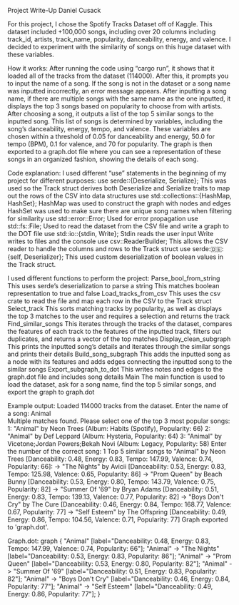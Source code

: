 Project Write-Up
Daniel Cusack

For this project, I chose the Spotify Tracks Dataset off of Kaggle. This dataset included +100,000 songs, including over 20 columns including track_id, artists, track_name, popularity, danceability, energy, and valence. I decided to experiment with the similarity of songs on this huge dataset with these variables. 

How it works:
After running the code using “cargo run”, it shows that it loaded all of the tracks from the dataset (114000). After this, it prompts you to input the name of a song. If the song is not in the dataset or a song name was inputted incorrectly, an error message appears. After inputting a song name, if there are multiple songs with the same name as the one inputted, it displays the top 3 songs based on popularity to choose from with artists. After choosing a song, it outputs a list of the top 5 similar songs to the inputted song. This list of songs is determined by variables, including the song’s danceability, energy, tempo, and valence. These variables are chosen within a threshold of 0.05 for danceability and energy, 50.0 for tempo (BPM), 0.1 for valence, and 70 for popularity. The graph is then exported to a graph.dot file where you can see a representation of these songs in an organized fashion, showing the details of each song.

Code explanation:
I used different “use” statements in the beginning of my project for different purposes:
use serde::{Deserialize, Serialize};
This was used so the Track struct derives both Deserialize and Serialize traits to map out the rows of the CSV into data structures
use std::collections::{HashMap, HashSet};
HashMap was used to construct the graph with nodes and edges
HashSet was used to make sure there are unique song names when filtering for similarity
use std::error::Error;
Used for error propagation
use std::fs::File;
Used to read the dataset from the CSV file and write a graph to the DOT file
use std::io::{stdin, Write};
Stdin reads the user input
Write writes to files and the console
use csv::ReaderBuilder;
This allows the CSV reader to handle the columns and rows to the Track struct
use serde::de::{self, Deserializer};
This used custom deserialization of boolean values in the Track struct.


I used different functions to perform the project:
Parse_bool_from_string
This uses serde’s deserialization to parse a string
This matches boolean representation to true and false
Load_tracks_from_csv
This uses the csv crate to read the file and map each row in the CSV to the Track struct
Select_track
This sorts matching tracks by popularity, as well as displays the top 3 matches to the user and requires a selection and returns the track
Find_similar_songs
This iterates through the tracks of the dataset, compares the features of each track to the features of the inputted track, filters out duplicates, and returns a vector of the top matches
Display_clean_subgraph
This prints the inputted song’s details and iterates through the similar songs and prints their details
Build_song_subgraph
This adds the inputted song as a node with its features and adds edges connecting the inputted song to the similar songs
Export_subgraph_to_dot
This writes notes and edges to the graph.dot file and includes song details
Main
The main function is used to load the dataset, ask for a song name, find the top 5 similar songs, and export the graph to graph.dot


Example output:
Loaded 114000 tracks from the dataset.
Enter the name of a song:
Animal    
Multiple matches found. Please select one of the top 3 most popular songs:
1: "Animal" by Neon Trees (Album: Habits (Spotify), Popularity: 66)
2: "Animal" by Def Leppard (Album: Hysteria, Popularity: 64)
3: "Animal" by Vicetone;Jordan Powers;Bekah Novi (Album: Legacy, Popularity: 58)
Enter the number of the correct song: 1
Top 5 similar songs to "Animal" by Neon Trees [Danceability: 0.48, Energy: 0.83, Tempo: 147.99, Valence: 0.74, Popularity: 66]:
  -> "The Nights" by Avicii [Danceability: 0.53, Energy: 0.83, Tempo: 125.98, Valence: 0.65, Popularity: 86]
  -> "Prom Queen" by Beach Bunny [Danceability: 0.53, Energy: 0.80, Tempo: 143.79, Valence: 0.75, Popularity: 82]
  -> "Summer Of '69" by Bryan Adams [Danceability: 0.51, Energy: 0.83, Tempo: 139.13, Valence: 0.77, Popularity: 82]
  -> "Boys Don't Cry" by The Cure [Danceability: 0.46, Energy: 0.84, Tempo: 168.77, Valence: 0.67, Popularity: 77]
  -> "Self Esteem" by The Offspring [Danceability: 0.49, Energy: 0.86, Tempo: 104.56, Valence: 0.71, Popularity: 77]
Graph exported to 'graph.dot'.


Graph.dot:
graph {
    "Animal" [label="Danceability: 0.48, Energy: 0.83, Tempo: 147.99, Valence: 0.74, Popularity: 66"];
    "Animal" -> "The Nights" [label="Danceability: 0.53, Energy: 0.83, Popularity: 86"];
    "Animal" -> "Prom Queen" [label="Danceability: 0.53, Energy: 0.80, Popularity: 82"];
    "Animal" -> "Summer Of '69" [label="Danceability: 0.51, Energy: 0.83, Popularity: 82"];
    "Animal" -> "Boys Don't Cry" [label="Danceability: 0.46, Energy: 0.84, Popularity: 77"];
    "Animal" -> "Self Esteem" [label="Danceability: 0.49, Energy: 0.86, Popularity: 77"];
}










